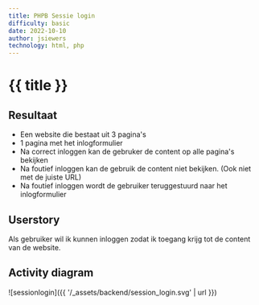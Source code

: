 ```yaml
---
title: PHPB Sessie login
difficulty: basic
date: 2022-10-10
author: jsiewers
technology: html, php
---
```



# {{ title }}

## Resultaat
* Een website die bestaat uit 3 pagina's
* 1 pagina met het inlogformulier
* Na correct inloggen kan de gebruker de content op alle pagina's bekijken
* Na foutief inloggen kan de gebruik de content niet bekijken. (Ook niet met de juiste URL)
* Na foutief inloggen wordt de gebruiker teruggestuurd naar het inlogformulier

## Userstory
Als gebruiker wil ik kunnen inloggen zodat ik toegang krijg tot de content van de website.

## Activity diagram
![sessionlogin]({{ '/_assets/backend/session_login.svg' | url }})

